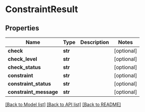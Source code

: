 # ConstraintResult

## Properties
Name | Type | Description | Notes
------------ | ------------- | ------------- | -------------
**check** | **str** |  | [optional] 
**check_level** | **str** |  | [optional] 
**check_status** | **str** |  | [optional] 
**constraint** | **str** |  | [optional] 
**constraint_status** | **str** |  | [optional] 
**constraint_message** | **str** |  | [optional] 

[[Back to Model list]](../README.md#documentation-for-models) [[Back to API list]](../README.md#documentation-for-api-endpoints) [[Back to README]](../README.md)

